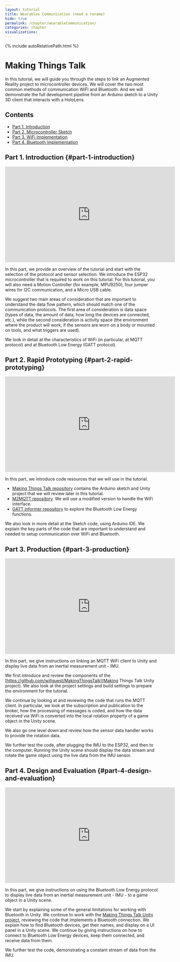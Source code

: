 ```yaml
---
layout: tutorial
title: Wearables Communication (need a rename) 
hide: true
permalink: /chapter/wearableCommunication/
categories: chapter
visualizations:
---
```


{% include autoRelativePath.html %}

# Making Things Talk

In this tutorial, we will guide you through the steps to link an Augmented Reality project to microcontroller devices. We will cover the two most common methods of communication WiFI and Bluetooth. And we will demonstrate the full development pipeline from an Arduino sketch to a Unity 3D client that interacts with a HoloLens.

## Contents
- [Part 1. Introduction](#part-1-introduction)
- [Part 2. Microcontroller Sketch](#part-2-microcontroller-sketch)
- [Part 3. WiFi Implementation](#part-wifi-implementation)
- [Part 4. Bluetooth Implementation](#part-4-bluetooth-implementation)


## Part 1. Introduction	{#part-1-introduction}

<iframe width="560" height="315" src="https://www.youtube-nocookie.com/embed/bdD6QUtWEbA" frameborder="0" allow="accelerometer; autoplay; encrypted-media; gyroscope; picture-in-picture" allowfullscreen></iframe>

In this part, we provide an overview of the tutorial and start with the selection of the protocol and sensor selection. We introduce the ESP32 microcontroller that is required to work on this tutorial. For this tutorial, you will also need a Motion Controller (for example, MPU9250), four jumper wires for I2C communication, and a Micro USB cable.

We suggest two main areas of consideration that are important to understand the data flow pattern, which should match one of the communication protocols. The first area of consideration is data space (types of data, the amount of data, how long the devices are connected, etc.), while the second consideration is activity space (the environment where the product will work, if the sensors are worn on a body or mounted on tools, and what triggers are used).

We look in detail at the characteristics of WiFi (in particular, at MQTT protocol) and at Bluetooth Low Energy (GATT protocol).

## Part 2. Rapid Prototyping {#part-2-rapid-prototyping}

<iframe width="560" height="315" src="https://www.youtube-nocookie.com/embed/uPO-x4DVzgI" frameborder="0" allow="accelerometer; autoplay; encrypted-media; gyroscope; picture-in-picture" allowfullscreen></iframe>

In this part, we introduce code resources that we will use in the tutorial.

- [Making Things Talk repository](https://github.com/willguest/MakingThingsTalk) contains the Arduino sketch and Unity project that we will review later in this tutorial.
- [M2MQTT repository](https://github.com/gpvigano/M2MqttUnity). We will use a modified version to handle the WiFi interface.
- [GATT informer repository](https://github.com/willguest/GattInformer) to explore the Bluetooth Low Energy functions.

We also look in more detail at the Sketch code, using Arduino IDE. We explain the key parts of the code that are important to understand and needed to setup communication over WiFi and Bluetooth.

## Part 3. Production {#part-3-production}

<iframe width="560" height="315" src="https://www.youtube-nocookie.com/embed/Tt_221xoppM" frameborder="0" allow="accelerometer; autoplay; encrypted-media; gyroscope; picture-in-picture" allowfullscreen></iframe>

In this part, we give instructions on linking an MQTT WiFi client to Unity and display live data from an inertial measurement unit - IMU.

We first introduce and review the components of the [https://github.com/willguest/MakingThingsTalk](Making Things Talk Unity project). We also look at the project settings and build settings to prepare the environment for the tutorial.

We continue by looking at and reviewing the code that runs the MQTT client. In particular, we look at the subscription and publication to the broker, how the processing of messages is coded, and how the data received via WiFi is converted into the local rotation property of a game object in the Unity scene.

We also go one level down and review how the sensor data handler works to provide the rotation data.

We further test the code, after plugging the IMU to the ESP32, and then to the computer. Running the Unity scene should display the data stream and rotate the game object using the live data from the IMU sensor.

## Part 4. Design and Evaluation {#part-4-design-and-evaluation}

<iframe width="560" height="315" src="https://www.youtube-nocookie.com/embed/2OnV3qDdGpU" frameborder="0" allow="accelerometer; autoplay; encrypted-media; gyroscope; picture-in-picture" allowfullscreen></iframe>

In this part, we give instructions on using the Bluetooth Low Energy protocol to display live data from an inertial measurement unit - IMU - to a game object in a Unity scene.

We start by explaining some of the general limitations for working with Bluetooth in Unity. We continue to work with the [Making Things Talk Unity project](https://github.com/willguest/MakingThingsTalk), reviewing the code that implements a Bluetooth connection. We explain how to find Bluetooth devices, get their names, and display on a UI panel in a Unity scene. We continue by giving instructions on how to connect to Bluetooth Low Energy devices, keep them connected, and receive data from them.

We further test the code, demonstrating a constant stream of data from the IMU.